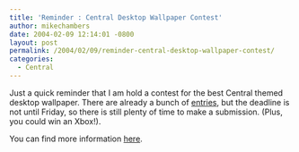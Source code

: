```yaml
---
title: 'Reminder : Central Desktop Wallpaper Contest'
author: mikechambers
date: 2004-02-09 12:14:01 -0800
layout: post
permalink: /2004/02/09/reminder-central-desktop-wallpaper-contest/
categories:
  - Central
---
```



Just a quick reminder that I am hold a contest for the best Central themed desktop wallpaper. There are already a bunch of [entries][1], but the deadline is not until Friday, so there is still plenty of time to make a submission. (Plus, you could win an Xbox!).

You can find more information [here][1].

 [1]: /mesh/archives/004354.cfm